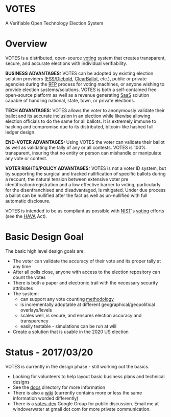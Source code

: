 # VOTES

A Verifiable Open Technology Election System

# Overview

VOTES is a distributed, open-source [voting](https://en.wikipedia.org/wiki/Voting) system that creates transparent, secure, and accurate elections with individual verifiability.

__BUSINESS ADVANTAGES:__  VOTES can be adopted by existing election solution providers ([ESS/Diebold](http://www.essvote.com/about/), [ClearBallot](http://www.clearballot.com/), etc.), public or private agencies during the [RFP](https://en.wikipedia.org/wiki/Request_for_proposal) process for voting machines, or anyone wishing to provide election systems/solutions.  VOTES is both a self-contained free open-source platform as well as a revenue generating [SaaS](https://en.wikipedia.org/wiki/Software_as_a_service) solution capable of handling national, state, town, or private elections.

__TECH ADVANTAGES:__ VOTES allows the voter to anonymously validate their ballot and its accurate inclusion in an election while likewise allowing election officials to do the same for all ballots.  It is extremely immune to hacking and compromise due to its distributed, bitcoin-like hashed full ledger design.

__END-VOTER ADVANTAGES:__  Using VOTES the voter can validate their ballot as well as validating the tally of any or all contests. VOTES is 100% transparent, insuring that no entity or person can mishandle or manipulate any vote or contest. 

__VOTER RIGHTS/POLICY ADVANTAGES:__   VOTES is not a voter ID system, but by supporting the surgical and tracked nullification of specific ballots during a recount, the natural tension between extensive voter pre identification/registration and a low effective barrier to voting, particularly for the disenfranchised and disadvantaged, is mitigated.  Under due process a ballot can be nullified after the fact as well as un-nullified with full automatic disclosure.

VOTES is intended to be as compliant as possible with [NIST](https://en.wikipedia.org/wiki/National_Institute_of_Standards_and_Technology)'s [voting](https://www.nist.gov/itl/voting) efforts (see the [HAVA](https://en.wikipedia.org/wiki/Help_America_Vote_Act) Act).

# Basic Design Goal

The basic high level design goals are:

* The voter can validate the accuracy of their vote and its proper tally at any time
* After all polls close, anyone with access to the election repository can count the votes
* There is both a paper and electronic trail with the necessary security attributes
* The system:
  * can support any vote counting [methodology](https://electology.org/library)
  * is incrementally adoptable at different geographical/geopolitical overlays/levels
  * scales well, is secure, and ensures election accuracy and transparency
  * easily testable - simulations can be run at will
* Create a solution that is usable in the 2020 US election

# Status - 2017/03/20

VOTES is currently in the design phase - still working out the basics.
* Looking for volunteers to help layout basic business plans and technical designs
* See the [docs](https://github.com/PacemTerra/votes/tree/master/docs) directory for more information
* There is also a [wiki](https://github.com/PacemTerra/votes/wiki) (currently contains more or less the same information worded differently)
* There is a [votes-dev](https://groups.google.com/forum/#!forum/votes-dev) Google Group for public discussion.  Email me at windoverwater at gmail dot com for more private communication.